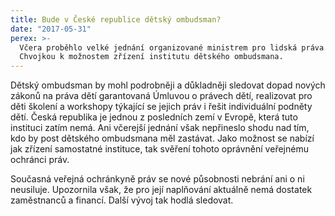 ```yaml
---
title: Bude v České republice dětský ombudsman?
date: "2017-05-31"
perex: >-
  Včera proběhlo velké jednání organizované ministrem pro lidská práva Janem
  Chvojkou k možnostem zřízení institutu dětského ombudsmana.
---
```


<p class="MsoNormal">Dětský ombudsman by mohl podrobněji a důkladněji sledovat dopad nových zákonů na práva dětí garantovaná Úmluvou o právech dětí, realizovat pro děti školení a workshopy týkající se jejich práv i řešit individuální podněty dětí. Česká republika je jednou z posledních zemí v Evropě, která tuto instituci zatím nemá. Ani včerejší jednání však nepřineslo shodu nad tím, kdo by post dětského ombudsmana měl zastávat. Jako možnost se nabízí jak zřízení samostatné instituce, tak svěření tohoto oprávnění veřejnému ochránci práv. </p><p class="MsoNormal"> </p><p class="MsoNormal">Současná veřejná ochránkyně práv se nové působnosti nebrání ani o ni neusiluje. Upozornila však, že pro její naplňování aktuálně nemá dostatek zaměstnanců a financí. Další vývoj tak hodlá sledovat.</p><p class="MsoNormal"> </p><p class="MsoNormal"> </p>
